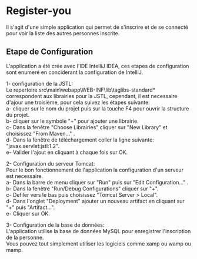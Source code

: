 # Register-you
Il s'agit d'une simple application qui permet de s'inscrire et de se connecté pour voir la liste des autres personnes inscrite.

## Etape de Configuration

L'application a été crée avec l'IDE IntelliJ IDEA, ces etapes de configuration sont enumeré en conciderant la configuration de IntelliJ.

1- configuration de la JSTL: <br>
Le repertoire src\main\webapp\WEB-INF\lib\taglibs-standard* correspondent aux librairies pour la JSTL, cependant, il est necessaire d'ajour une troisième, pour cela suivez les étapes suivante:<br>
    a- cliquer sur le nom du projet puis sur la touche F4 pour ouvrir la structure du projet.<br>
    b- cliquer sur le symbole "+" pour ajouter une librairie.<br>
    c- Dans la fenêtre "Choose Librairies" cliquer sur "New Library" et choisissez "From Maven..." .<br>
    d- Dans la fenêtre de téléchargement coller la ligne suivante: "javax.servlet:jstl:1.2".<br>
    e- Valider l'ajout en cliquant à chaque fois sur OK.<br>

2- Configuration du serveur Tomcat:<br>
Pour le bon fonctionnement de l'application la configuration d'un serveur est necessaire.<br>
    a- Dans la barre de menu cliquer sur "Run" puis sur "Edit Configuration..." .<br>
    b- Dans la fenêtre "Run/Debug Configurations" cliquer sur "+".<br>
    c- Defiler vers le bas puis choisissez "Tomcat Server > Local".<br>
    d- Dans l'onglet "Deployment" ajouter un nouveau artifact en cliquant sur "+" puis "Artifact...".<br>
    e- Cliquer sur OK.<br>

3- Configuration de la base de données:<br>
L'application utilise la base de données MySQL pour enregistrer l'inscription de la personne.<br>
Vous pouvez tout simplement utiliser les logiciels comme xamp ou wamp ou mamp.<br>
